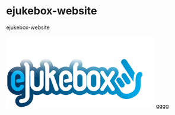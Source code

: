 # ejukebox-website
ejukebox-website


<img src="blobs/E-Jukebox%20Digital%20Media(cropped).png" width="400"/>
gggg
